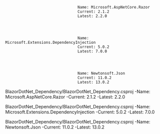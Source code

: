 

 
 
                                    Name: Microsoft.AspNetCore.Razor
                                    Current: 2.1.2
                                    Latest: 2.2.0 
 
 
 
 
                                    Name: Microsoft.Extensions.DependencyInjection
                                    Current: 5.0.2
                                    Latest: 7.0.0 
 
 
 
 
                                    Name: Newtonsoft.Json
                                    Current: 11.0.2
                                    Latest: 13.0.2 
 
 
 
 BlazorDotNet_Dependency/BlazorDotNet_Dependency.csproj 
 -Name: Microsoft.AspNetCore.Razor 
 -Current: 2.1.2 
 -Latest: 2.2.0
 
 BlazorDotNet_Dependency/BlazorDotNet_Dependency.csproj 
 -Name: Microsoft.Extensions.DependencyInjection 
 -Current: 5.0.2 
 -Latest: 7.0.0
 
 BlazorDotNet_Dependency/BlazorDotNet_Dependency.csproj 
 -Name: Newtonsoft.Json 
 -Current: 11.0.2 
 -Latest: 13.0.2